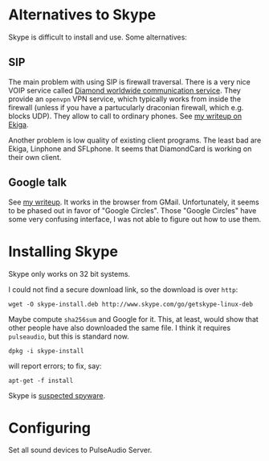 Alternatives to Skype
=====================

Skype is difficult to install and use. Some alternatives:

SIP
---

The main problem with using SIP is firewall traversal.
There is a very nice VOIP service called
[Diamond worldwide communication service](https://www.diamondcard.us/).
They provide an `openvpn` VPN service, which typically works from inside the firewall (unless if you have a
partucularly draconian firewall, which e.g. blocks UDP). They allow to call to ordinary phones.
See [my writeup on Ekiga](ekiga.md).

Another problem is low quality of existing client programs. The least bad are Ekiga, Linphone and SFLphone.
It seems that DiamondCard is working on their own client.

Google talk
-----------

See [my writeup](google-talkplugin.md).
It works in the browser from GMail. Unfortunately, it seems to be phased out in favor of "Google Circles".
Those "Google Circles" have some very confusing interface, I was not able to figure out how to use them. 


Installing Skype
================

Skype only works on 32 bit systems.

I could not find a secure download link, so the download is over `http`:

    wget -O skype-install.deb http://www.skype.com/go/getskype-linux-deb

Maybe compute `sha256sum` and
Google for it. This, at least, would show that other people have also downloaded the same file.
I think it requires `pulseaudio`, but this is standard now.

    dpkg -i skype-install

will report errors; to fix, say:

    apt-get -f install

Skype is [suspected spyware](http://techrights.org/wiki/index.php/Skype_is_Spy_Campaign).


Configuring
===========

Set all sound devices to PulseAudio Server.
